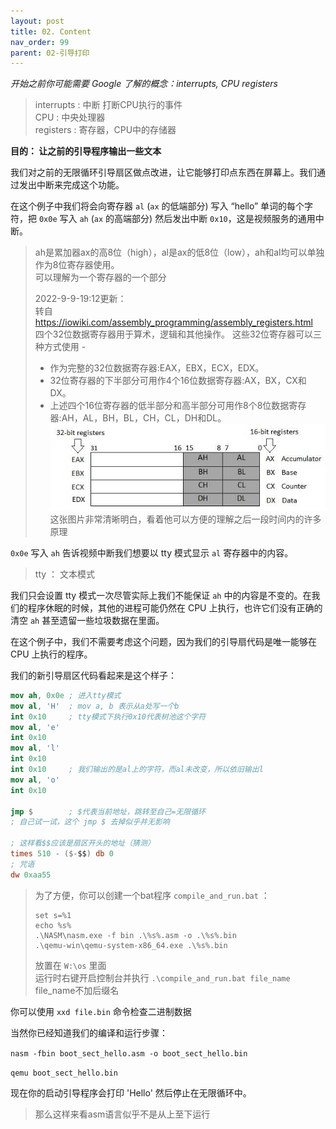 ```yaml
---
layout: post
title: 02. Content
nav_order: 99
parent: 02-引导打印
---
```


*开始之前你可能需要 Google 了解的概念：interrupts, CPU
registers*

> interrupts : 中断 打断CPU执行的事件  
> CPU : 中央处理器  
> registers : 寄存器，CPU中的存储器  

**目的： 让之前的引导程序输出一些文本**

我们对之前的无限循环引导扇区做点改进，让它能够打印点东西在屏幕上。我们通过发出中断来完成这个功能。

在这个例子中我们将会向寄存器 `al` (`ax` 的低端部分) 写入 “hello” 单词的每个字符，把 `0x0e`
写入 `ah` (`ax` 的高端部分) 然后发出中断 `0x10`，这是视频服务的通用中断。

> ah是累加器ax的高8位（high），al是ax的低8位（low），ah和al均可以单独作为8位寄存器使用。  
> 可以理解为一个寄存器的一个部分
>
> 2022-9-9-19:12更新：  
> 转自 https://iowiki.com/assembly_programming/assembly_registers.html  
> 四个32位数据寄存器用于算术，逻辑和其他操作。 这些32位寄存器可以三种方式使用 -  
> - 作为完整的32位数据寄存器:EAX，EBX，ECX，EDX。 
> - 32位寄存器的下半部分可用作4个16位数据寄存器:AX，BX，CX和DX。 
> - 上述四个16位寄存器的低半部分和高半部分可用作8个8位数据寄存器:AH，AL，BH，BL，CH，CL，DH和DL。
> ![来自iowiki图片](../../assets/images/register1.jpg)  
> 这张图片非常清晰明白，看着他可以方便的理解之后一段时间内的许多原理

`0x0e` 写入 `ah` 告诉视频中断我们想要以 tty 模式显示 `al` 寄存器中的内容。

> tty ： 文本模式

我们只会设置 tty 模式一次尽管实际上我们不能保证 `ah` 中的内容是不变的。在我们的程序休眠的时候，其他的进程可能仍然在 CPU 上执行，也许它们没有正确的清空 `ah` 甚至遗留一些垃圾数据在里面。

在这个例子中，我们不需要考虑这个问题，因为我们的引导扇代码是唯一能够在 CPU 上执行的程序。

我们的新引导扇区代码看起来是这个样子：

```nasm
mov ah, 0x0e ; 进入tty模式
mov al, 'H'  ; mov a, b 表示从a处写一个b
int 0x10     ; tty模式下执行0x10代表树池这个字符
mov al, 'e'
int 0x10
mov al, 'l'
int 0x10
int 0x10     ; 我们输出的是al上的字符，而al未改变，所以依旧输出l
mov al, 'o'
int 0x10

jmp $        ; $代表当前地址，跳转至自己=无限循环
; 自己试一试，这个 jmp $ 去掉似乎并无影响

; 这样看$$应该是扇区开头的地址（猜测）
times 510 - ($-$$) db 0
; 咒语
dw 0xaa55 
```

>为了方便，你可以创建一个bat程序 `compile_and_run.bat` ：  
>```
>set s=%1
>echo %s%
>.\NASM\nasm.exe -f bin .\%s%.asm -o .\%s%.bin
>.\qemu-win\qemu-system-x86_64.exe .\%s%.bin
>```
>放置在 `W:\os` 里面  
>运行时右键开启控制台并执行 `.\compile_and_run.bat file_name`  
>file_name不加后缀名  

你可以使用 `xxd file.bin` 命令检查二进制数据

当然你已经知道我们的编译和运行步骤：

`nasm -fbin boot_sect_hello.asm -o boot_sect_hello.bin`

`qemu boot_sect_hello.bin`

现在你的启动引导程序会打印 'Hello' 然后停止在无限循环中。

> 那么这样来看asm语言似乎不是从上至下运行
